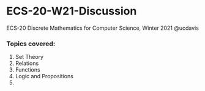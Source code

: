 # ECS-20-W21-Discussion
ECS-20 Discrete Mathematics for Computer Science, Winter 2021 @ucdavis

### Topics covered:
1. Set Theory
2. Relations
3. Functions
4. Logic and Propositions
5.
